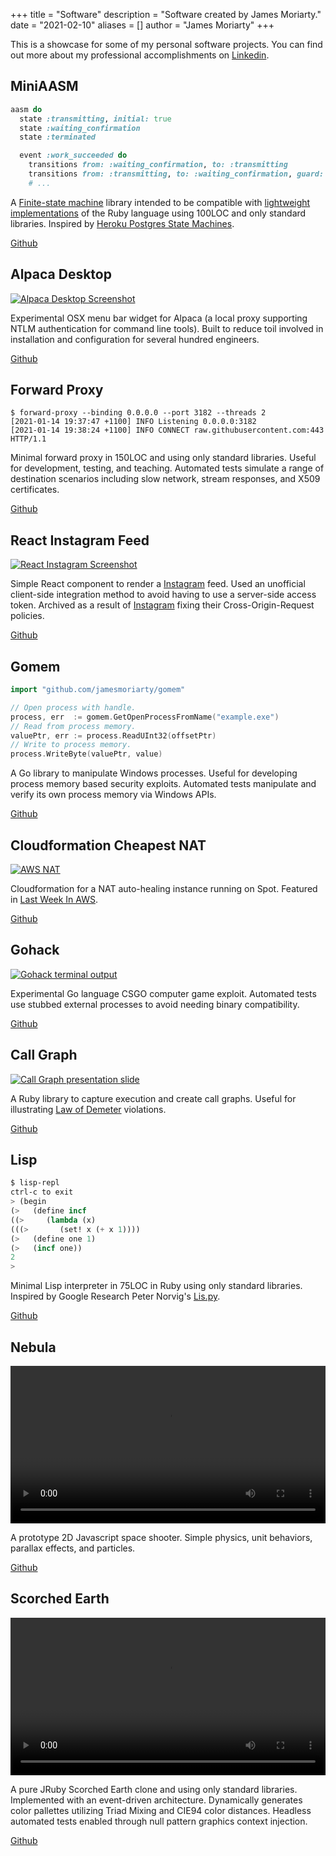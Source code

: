+++
title = "Software"
description = "Software created by James Moriarty."
date = "2021-02-10"
aliases = []
author = "James Moriarty"
+++

This is a showcase for some of my personal software projects. You can find out more about my professional accomplishments on [Linkedin](https://www.linkedin.com/in/jamespaulmoriarty).

## MiniAASM

```ruby
aasm do
  state :transmitting, initial: true
  state :waiting_confirmation
  state :terminated

  event :work_succeeded do
    transitions from: :waiting_confirmation, to: :transmitting
    transitions from: :transmitting, to: :waiting_confirmation, guard: %i[hold?]
    # ...
```

A [Finite-state machine](https://en.wikipedia.org/wiki/Finite-state_machine) library intended to be compatible with [lightweight implementations](https://github.com/mruby/mruby) of the Ruby language using 100LOC and only standard libraries. Inspired by [Heroku Postgres State Machines](https://www.citusdata.com/blog/2016/08/12/state-machines-to-run-databases/).

[Github](https://github.com/jamesmoriarty/mini-aasm)

## Alpaca Desktop

[![Alpaca Desktop Screenshot](/images/software/software-alpaca-desktop2.png)](/images/software/software-alpaca-desktop2.png)

Experimental OSX menu bar widget for Alpaca (a local proxy supporting NTLM authentication for command line tools). Built to reduce toil involved in installation and configuration for several hundred engineers.

[Github](https://github.com/jamesmoriarty/alpaca-desktop)

## Forward Proxy

```shell
$ forward-proxy --binding 0.0.0.0 --port 3182 --threads 2
[2021-01-14 19:37:47 +1100] INFO Listening 0.0.0.0:3182
[2021-01-14 19:38:24 +1100] INFO CONNECT raw.githubusercontent.com:443 HTTP/1.1
```

Minimal forward proxy in 150LOC and using only standard libraries. Useful for development, testing, and teaching. Automated tests simulate a range of destination scenarios including slow network, stream responses, and X509 certificates.

[Github](https://github.com/jamesmoriarty/forward-proxy)

## React Instagram Feed

[![React Instagram Screenshot](/images/software/software-react-instagram.png)](/images/software/software-react-instagram.png)

Simple React component to render a [Instagram](http://instagram.com) feed. Used an unofficial client-side integration method to avoid having to use a server-side access token. Archived as a result of [Instagram](http://instagram.com) fixing their Cross-Origin-Request policies.

[Github](https://github.com/jamesmoriarty/react-instagram-authless-feed)

## Gomem

```go
import "github.com/jamesmoriarty/gomem"

// Open process with handle.
process, err  := gomem.GetOpenProcessFromName("example.exe")
// Read from process memory.
valuePtr, err := process.ReadUInt32(offsetPtr)
// Write to process memory.
process.WriteByte(valuePtr, value)
```

A Go library to manipulate Windows processes. Useful for developing process memory based security exploits. Automated tests manipulate and verify its own process memory via Windows APIs.

[Github](https://github.com/jamesmoriarty/gomem)

## Cloudformation Cheapest NAT

[![AWS NAT](/images/software/software-nat.png)](/images/software/software-nat.png)

Cloudformation for a NAT auto-healing instance running on Spot. Featured in [Last Week In AWS](https://www.lastweekinaws.com/newsletter/word-level-overconfidence/).

[Github](https://github.com/jamesmoriarty/cfn-cheapest-nat)

## Gohack

[![Gohack terminal output](/images/software/software-gohack.png)](/images/software/software-gohack.png)

Experimental Go language CSGO computer game exploit. Automated tests use stubbed external processes to avoid needing binary compatibility.

[Github](https://github.com/jamesmoriarty/gohack)

## Call Graph

[![Call Graph presentation slide](/images/software/software-callgraph.png)](/images/software/software-callgraph.png)

A Ruby library to capture execution and create call graphs. Useful for illustrating [Law of Demeter](https://en.wikipedia.org/wiki/Law_of_Demeter) violations.

[Github](https://github.com/jamesmoriarty/call-graph)

## Lisp

```lisp
$ lisp-repl
ctrl-c to exit
> (begin
(>   (define incf
((>     (lambda (x)
(((>       (set! x (+ x 1))))
(>   (define one 1)
(>   (incf one))
2
>
```

Minimal Lisp interpreter in 75LOC in Ruby using only standard libraries. Inspired by Google Research Peter Norvig's [Lis.py](http://norvig.com/lispy.html).

[Github](https://github.com/jamesmoriarty/lisp)

## Nebula

<a href="/images/software/software-nebula.mp4">
  <video width="100%" autoplay loop>
    <source src="/images/software/software-nebula.mp4" type="video/mp4" />
  </video>
</a>

A prototype 2D Javascript space shooter. Simple physics, unit behaviors, parallax effects, and particles.

[Github](https://github.com/jamesmoriarty/nebula)

## Scorched Earth

<a href="/images/software/software-scorched.mp4">
  <video width="100%" autoplay loop>
    <source src="/images/software/software-scorched.mp4" type="video/mp4" />
  </video>
</a>

A pure JRuby Scorched Earth clone and using only standard libraries. Implemented with an event-driven architecture. Dynamically generates color pallettes utilizing Triad Mixing and CIE94 color distances. Headless automated tests enabled through null pattern graphics context injection.

[Github](https://github.com/jamesmoriarty/scorched_earth)
